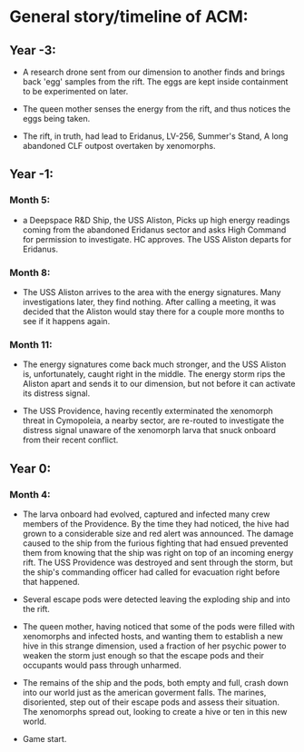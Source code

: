 # General story/timeline of ACM:
## Year -3:
- A research drone sent from our dimension to another finds and brings back 'egg' samples from the rift. The eggs are kept inside containment to be experimented on later.

- The queen mother senses the energy from the rift, and thus notices the eggs being taken.

- The rift, in truth, had lead to Eridanus, LV-256, Summer's Stand, A long abandoned CLF outpost overtaken by xenomorphs.
## Year -1:
### Month 5:
  
- a Deepspace R&D Ship, the USS Aliston, Picks up high energy readings coming from the abandoned Eridanus sector and asks High Command for permission to investigate. HC approves. The USS Aliston departs for Eridanus.
### Month 8:
  
- The USS Aliston arrives to the area with the energy signatures. Many investigations later, they find nothing. After calling a meeting, it was decided that the Aliston would stay there for a couple more months to see if it happens again.
### Month 11:
  
- The energy signatures come back much stronger, and  the USS Aliston is, unfortunately, caught right in the middle. The energy storm rips the Aliston apart and sends it to our dimension, but not before it can activate its distress signal.

- The USS Providence, having recently exterminated the xenomorph threat in Cymopoleia, a nearby sector, are re-routed to investigate the distress signal unaware of the xenomorph larva that snuck onboard from their recent conflict.
## Year 0:
### Month 4:
  
- The larva onboard had evolved, captured and infected many crew members of the Providence. By the time they had noticed, the hive had grown to a considerable size and red alert was announced. The damage caused to the ship from the furious fighting that had ensued prevented them from knowing that the ship was right on top of an incoming energy rift. The USS Providence was destroyed and sent through the storm, but the ship's commanding officer had called for evacuation right before that happened.

- Several escape pods were detected leaving the exploding ship and into the rift.

- The queen mother, having noticed that some of the pods were filled with xenomorphs and infected hosts, and wanting them to establish a new hive in this strange dimension, used a fraction of her psychic power to weaken the storm just enough so that the escape pods and their occupants would pass through unharmed.

- The remains of the ship and the pods, both empty and full, crash down into our world just as the american goverment falls. The marines, disoriented, step out of their escape pods and assess their situation. The xenomorphs spread out, looking to create a hive or ten in this new world.

- Game start.

